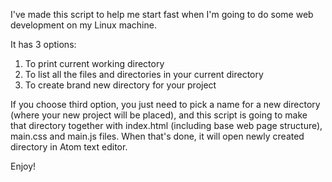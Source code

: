 I've made this script to help me start fast when I'm going to do some web development on my Linux machine.

It has 3 options:
1. To print current working directory
2. To list all the files and directories in your current directory
3. To create brand new directory for your project

If you choose third option, you just need to pick a name for a new directory (where your new project will be placed), and this
script is going to make that directory together with index.html (including base web page structure), main.css and main.js files.
When that's done, it will open newly created directory in Atom text editor. 

Enjoy!
